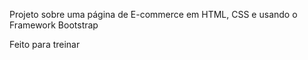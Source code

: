 Projeto sobre uma página de E-commerce em HTML, CSS e usando o Framework Bootstrap

Feito para treinar 